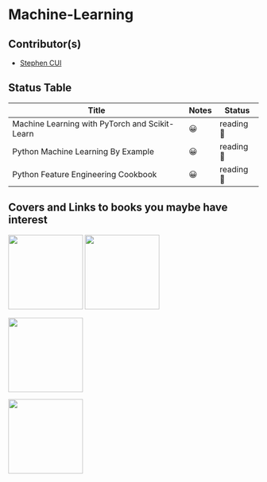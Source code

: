 # Machine-Learning

## Contributor(s)

- [Stephen CUI](https://github.com/JPL-JUNO)

## Status Table

| Title                                          | Notes | Status    |
| ---------------------------------------------- | ----- | --------- |
| Machine Learning with PyTorch and Scikit-Learn | 😀     | reading 📑 |
| Python Machine Learning By Example             | 😀     | reading 📑 |
| Python Feature Engineering Cookbook            | 😀     | reading 📑 |

## Covers and Links to books you maybe have interest

<a href="https://www.packtpub.com/product/python-machine-learning-by-example-third-edition/9781800209718"><img src="https://content.packt.com/B16326/cover_image_small.jpeg" width=150></a> <a href="https://www.oreilly.com/library/view/machine-learning-with/9781801819312/"><img src="https://learning.oreilly.com/library/cover/9781801819312/250w/" width=150></a>

<a href="https://www.oreilly.com/library/view/python-feature-engineering/9781804611302/"><img src="https://learning.oreilly.com/library/cover/9781804611302/250w/" width=150></a>

<a href="https://www.manning.com/books/machine-learning-with-r-the-tidyverse-and-mlr"><img src="https://images.manning.com/360/480/resize/book/1/344b6e1-4732-43d1-831b-78f75854e45e/Rhys-ML-HI.png" width=150></a>